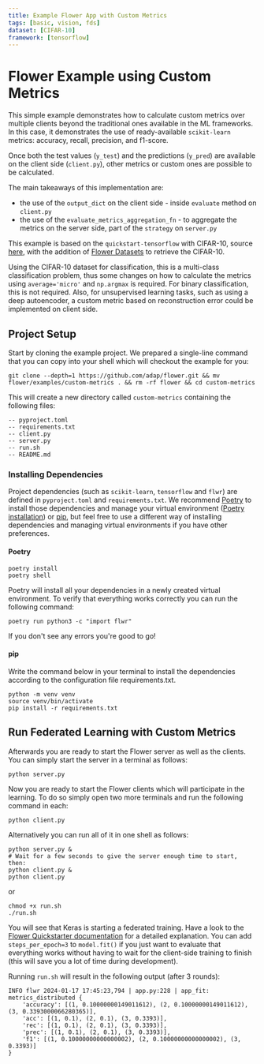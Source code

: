 ```yaml
---
title: Example Flower App with Custom Metrics
tags: [basic, vision, fds]
dataset: [CIFAR-10]
framework: [tensorflow]
---
```


# Flower Example using Custom Metrics

This simple example demonstrates how to calculate custom metrics over multiple clients beyond the traditional ones available in the ML frameworks. In this case, it demonstrates the use of ready-available `scikit-learn` metrics: accuracy, recall, precision, and f1-score.

Once both the test values (`y_test`) and the predictions (`y_pred`) are available on the client side (`client.py`), other metrics or custom ones are possible to be calculated.

The main takeaways of this implementation are:

- the use of the `output_dict` on the client side - inside `evaluate` method on `client.py`
- the use of the `evaluate_metrics_aggregation_fn` - to aggregate the metrics on the server side, part of the `strategy` on `server.py`

This example is based on the `quickstart-tensorflow` with CIFAR-10, source [here](https://flower.ai/docs/quickstart-tensorflow.html), with the addition of [Flower Datasets](https://flower.ai/docs/datasets/index.html) to retrieve the CIFAR-10.

Using the CIFAR-10 dataset for classification, this is a multi-class classification problem, thus some changes on how to calculate the metrics using `average='micro'` and `np.argmax` is required. For binary classification, this is not required. Also, for unsupervised learning tasks, such as using a deep autoencoder, a custom metric based on reconstruction error could be implemented on client side.

## Project Setup

Start by cloning the example project. We prepared a single-line command that you can copy into your shell which will checkout the example for you:

```shell
git clone --depth=1 https://github.com/adap/flower.git && mv flower/examples/custom-metrics . && rm -rf flower && cd custom-metrics
```

This will create a new directory called `custom-metrics` containing the following files:

```shell
-- pyproject.toml
-- requirements.txt
-- client.py
-- server.py
-- run.sh
-- README.md
```

### Installing Dependencies

Project dependencies (such as `scikit-learn`, `tensorflow` and `flwr`) are defined in `pyproject.toml` and `requirements.txt`. We recommend [Poetry](https://python-poetry.org/docs/) to install those dependencies and manage your virtual environment ([Poetry installation](https://python-poetry.org/docs/#installation)) or [pip](https://pip.pypa.io/en/latest/development/), but feel free to use a different way of installing dependencies and managing virtual environments if you have other preferences.

#### Poetry

```shell
poetry install
poetry shell
```

Poetry will install all your dependencies in a newly created virtual environment. To verify that everything works correctly you can run the following command:

```shell
poetry run python3 -c "import flwr"
```

If you don't see any errors you're good to go!

#### pip

Write the command below in your terminal to install the dependencies according to the configuration file requirements.txt.

```shell
python -m venv venv
source venv/bin/activate
pip install -r requirements.txt
```

## Run Federated Learning with Custom Metrics

Afterwards you are ready to start the Flower server as well as the clients. You can simply start the server in a terminal as follows:

```shell
python server.py
```

Now you are ready to start the Flower clients which will participate in the learning. To do so simply open two more terminals and run the following command in each:

```shell
python client.py
```

Alternatively you can run all of it in one shell as follows:

```shell
python server.py &
# Wait for a few seconds to give the server enough time to start, then:
python client.py &
python client.py
```

or

```shell
chmod +x run.sh
./run.sh
```

You will see that Keras is starting a federated training. Have a look to the [Flower Quickstarter documentation](https://flower.ai/docs/quickstart-tensorflow.html) for a detailed explanation. You can add `steps_per_epoch=3` to `model.fit()` if you just want to evaluate that everything works without having to wait for the client-side training to finish (this will save you a lot of time during development).

Running `run.sh` will result in the following output (after 3 rounds):

```shell
INFO flwr 2024-01-17 17:45:23,794 | app.py:228 | app_fit: metrics_distributed {
    'accuracy': [(1, 0.10000000149011612), (2, 0.10000000149011612), (3, 0.3393000066280365)],
    'acc': [(1, 0.1), (2, 0.1), (3, 0.3393)],
    'rec': [(1, 0.1), (2, 0.1), (3, 0.3393)],
    'prec': [(1, 0.1), (2, 0.1), (3, 0.3393)],
    'f1': [(1, 0.10000000000000002), (2, 0.10000000000000002), (3, 0.3393)]
}
```
